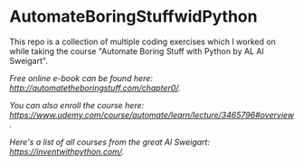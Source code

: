 # AutomateBoringStuffwidPython
This repo is a collection of multiple coding exercises which I worked on while taking the course "Automate Boring Stuff with Python by AL Al Sweigart".

*Free online e-book can be found here: http://automatetheboringstuff.com/chapter0/.*

*You can also enroll the course here: https://www.udemy.com/course/automate/learn/lecture/3465796#overview.*

*Here's a list of all courses from the great Al Sweigart: https://inventwithpython.com/.*
